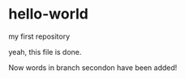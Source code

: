 # hello-world
my first repository

yeah, this file is done.

Now words in branch secondon have been added!
